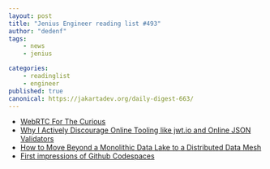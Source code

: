 ```yaml
---
layout: post
title: "Jenius Engineer reading list #493"
author: "dedenf"
tags:
    - news
    - jenius

categories:
    - readinglist
    - engineer
published: true
canonical: https://jakartadev.org/daily-digest-663/
---
```


- [WebRTC For The Curious](https://webrtcforthecurious.com/)
- [Why I Actively Discourage Online Tooling like jwt.io and Online JSON Validators](https://www.jvt.me/posts/2020/09/01/against-online-tooling/)
- [How to Move Beyond a Monolithic Data Lake to a Distributed Data Mesh](https://martinfowler.com/articles/data-monolith-to-mesh.html)
- [First impressions of Github Codespaces](https://www.aristotlemetadata.com/blog/2020/08/first-impressions-github-codespaces.html)
